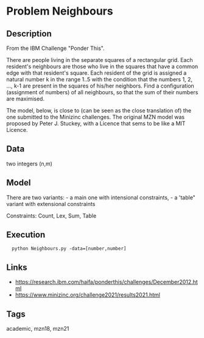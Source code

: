 # Problem Neighbours
## Description
From the IBM Challenge "Ponder This".

There are people living in the separate squares of a rectangular grid.
Each resident's neighbours are those who live in the squares that have a common edge with that resident's square.
Each resident of the grid is assigned a natural number k in the range 1..5
with the condition that the numbers 1, 2, ..., k-1 are present in the squares of his/her neighbors.
Find a configuration (assignment of numbers) of all neighbours, so that the sum of their numbers are maximised.

The model, below, is close to (can be seen as the close translation of) the one submitted to the Minizinc challenges.
The original MZN model was proposed by Peter J. Stuckey, with a Licence that sems to be like a MIT Licence.

## Data
  two integers (n,m)

## Model
  There are two variants:
    - a main one with intensional constraints,
    - a 'table" variant with extensional constraints

  Constraints: Count, Lex, Sum, Table

## Execution
```
  python Neighbours.py -data=[number,number]
```

## Links
  - https://research.ibm.com/haifa/ponderthis/challenges/December2012.html
  - https://www.minizinc.org/challenge2021/results2021.html

## Tags
  academic, mzn18, mzn21
